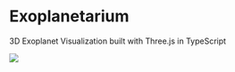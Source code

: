 # Exoplanetarium

3D Exoplanet Visualization built with Three.js in TypeScript

![](https://i.imgur.com/rR7JJjQ.gif)
